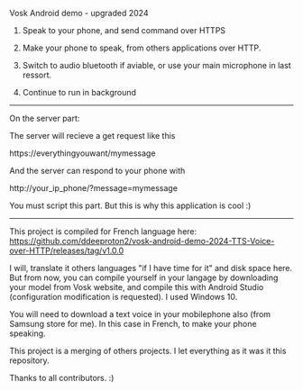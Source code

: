 Vosk Android demo - upgraded 2024

1. Speak to your phone, and send command over HTTPS

2. Make your phone to speak, from others applications over HTTP.

3. Switch to audio bluetooth if aviable, or use your main microphone in last ressort.

4. Continue to run in background

____________________________

On the server part:

The server will recieve a get request like this

https://everythingyouwant/mymessage

And the server can respond to your phone with

http://your_ip_phone/?message=mymessage

You must script this part. But this is why this application is cool :)
____________________________

This project is compiled for French language here:
https://github.com/ddeeproton2/vosk-android-demo-2024-TTS-Voice-over-HTTP/releases/tag/v1.0.0

I will, translate it others languages "if I have time for it" and disk space here. 
But from now, you can compile yourself in your langage by downloading your model from Vosk website, and compile this with Android Studio (configuration modification is requested). I used Windows 10.

You will need to download a text voice in your mobilephone also (from Samsung store for me). In this case in French, to make your phone speaking.

This project is a merging of others projects. I let everything as it was it this repository.

Thanks to all contributors. :)
